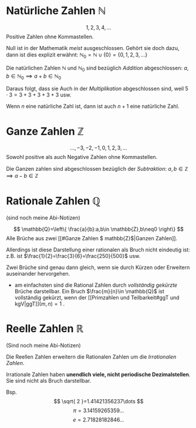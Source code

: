 # Natürliche Zahlen $\mathbb{N}$
$$
1,2,3,4,\dots
$$
Positive Zahlen ohne Kommastellen.

Null ist in der Mathematik *meist* ausgeschlossen. Gehört sie doch dazu, dann ist dies explizit erwähnt: $\mathbb{N}_{0}=\mathbb{N}\cup \{ 0 \}=\{ 0,1,2,3,\dots \}$

Die natürlichen Zahlen $\mathbb{N}$ und $\mathbb{N}_{0}$ sind bezüglich *Addition* abgeschlossen: $a,b\in \mathbb{N}_{0} \implies a+b\in \mathbb{N}_{0}$

Daraus folgt, dass sie Auch in der *Multiplikation* abgeschlossen sind,
weil $5\cdot 3=3+3+3+3+3$ usw.

Wenn $n$ eine natürliche Zahl ist, dann ist auch $n+1$ eine natürliche Zahl.
# Ganze Zahlen $\mathbb{Z}$
$$
\ldots,-3,-2,-1,0,1,2,3,\dots
$$
Sowohl positive als auch Negative Zahlen ohne Kommastellen.

Die Ganzen zahlen sind abgeschlossen bezüglich der *Subtraktion*:
$a,b\in \mathbb{Z}\implies a-b\in \mathbb{Z}$

# Rationale Zahlen $\mathbb{Q}$ 
(sind noch meine Abi-Notizen)

$$
\mathbb{Q}=\left\{  \frac{a}{b}:a,b\in \mathbb{Z},b\neq0   \right\}
$$
Alle Brüche aus zwei [[#Ganze Zahlen $ mathbb{Z}$|Ganzen Zahlen]].

Allerdings ist diese Darstellung einer rationalen als Bruch nicht eindeutig ist:
z.B. ist $\frac{1}{2}=\frac{3}{6}=\frac{250}{500}$ usw.

Zwei Brüche sind genau dann gleich, wenn sie durch Kürzen oder Erweitern auseinander hervorgehen.
- am einfachsten sind die Rational Zahlen durch *vollständig gekürzte* Brüche darstellbar.
  Ein Bruch $\frac{m}{n}\in \mathbb{Q}$ ist vollständig gekürzt, wenn der [[Primzahlen und Teilbarkeit#ggT und kgV|ggT]]$(m,n)=1$ .



# Reelle Zahlen $\mathbb{R}$
(Sind noch meine Abi-Notizen)

Die Reellen Zahlen erweitern die Rationalen Zahlen um die *Irrationalen Zahlen*.

Irrationale Zahlen haben **unendlich viele, nicht periodische Dezimalstellen**. Sie sind nicht als Bruch darstellbar.

Bsp.
$$
\sqrt{ 2 }=1.41421356237\dots
$$
$$
\pi=3.14159265359\dots
$$
$$
e = 2.71828182846\dots
$$
